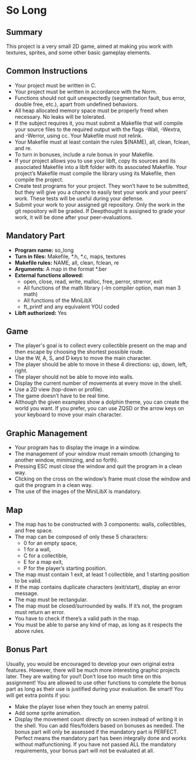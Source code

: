 # So Long

## Summary
This project is a very small 2D game, aimed at making you work with textures, sprites, and some other basic gameplay elements.

## Common Instructions
- Your project must be written in C.
- Your project must be written in accordance with the Norm.
- Functions should not quit unexpectedly (segmentation fault, bus error, double free, etc.), apart from undefined behaviors.
- All heap allocated memory space must be properly freed when necessary. No leaks will be tolerated.
- If the subject requires it, you must submit a Makefile that will compile your source files to the required output with the flags -Wall, -Wextra, and -Werror, using cc. Your Makefile must not relink.
- Your Makefile must at least contain the rules $(NAME), all, clean, fclean, and re.
- To turn in bonuses, include a rule bonus in your Makefile.
- If your project allows you to use your libft, copy its sources and its associated Makefile into a libft folder with its associated Makefile. Your project’s Makefile must compile the library using its Makefile, then compile the project.
- Create test programs for your project. They won’t have to be submitted, but they will give you a chance to easily test your work and your peers’ work. These tests will be useful during your defense.
- Submit your work to your assigned git repository. Only the work in the git repository will be graded. If Deepthought is assigned to grade your work, it will be done after your peer-evaluations.

## Mandatory Part
- **Program name:** so_long
- **Turn in files:** Makefile, *.h, *.c, maps, textures
- **Makefile rules:** NAME, all, clean, fclean, re
- **Arguments:** A map in the format *.ber
- **External functions allowed:**
  - open, close, read, write, malloc, free, perror, strerror, exit
  - All functions of the math library (-lm compiler option, man man 3 math)
  - All functions of the MiniLibX
  - ft_printf and any equivalent YOU coded
- **Libft authorized:** Yes

## Game
- The player's goal is to collect every collectible present on the map and then escape by choosing the shortest possible route.
- Use the W, A, S, and D keys to move the main character.
- The player should be able to move in these 4 directions: up, down, left, right.
- The player should not be able to move into walls.
- Display the current number of movements at every move in the shell.
- Use a 2D view (top-down or profile).
- The game doesn’t have to be real time.
- Although the given examples show a dolphin theme, you can create the world you want. If you prefer, you can use ZQSD or the arrow keys on your keyboard to move your main character.

## Graphic Management
- Your program has to display the image in a window.
- The management of your window must remain smooth (changing to another window, minimizing, and so forth).
- Pressing ESC must close the window and quit the program in a clean way.
- Clicking on the cross on the window’s frame must close the window and quit the program in a clean way.
- The use of the images of the MiniLibX is mandatory.

## Map
- The map has to be constructed with 3 components: walls, collectibles, and free space.
- The map can be composed of only these 5 characters:
  - 0 for an empty space,
  - 1 for a wall,
  - C for a collectible,
  - E for a map exit,
  - P for the player’s starting position.
- The map must contain 1 exit, at least 1 collectible, and 1 starting position to be valid.
- If the map contains duplicate characters (exit/start), display an error message.
- The map must be rectangular.
- The map must be closed/surrounded by walls. If it’s not, the program must return an error.
- You have to check if there’s a valid path in the map.
- You must be able to parse any kind of map, as long as it respects the above rules.

## Bonus Part
Usually, you would be encouraged to develop your own original extra features. However, there will be much more interesting graphic projects later. They are waiting for you!! Don’t lose too much time on this assignment!
You are allowed to use other functions to complete the bonus part as long as their use is justified during your evaluation. Be smart!
You will get extra points if you:
- Make the player lose when they touch an enemy patrol.
- Add some sprite animation.
- Display the movement count directly on screen instead of writing it in the shell.
You can add files/folders based on bonuses as needed.
The bonus part will only be assessed if the mandatory part is PERFECT. Perfect means the mandatory part has been integrally done and works without malfunctioning. If you have not passed ALL the mandatory requirements, your bonus part will not be evaluated at all.
